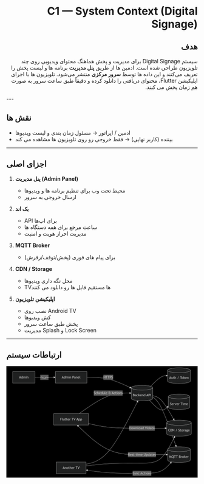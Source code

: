 <div dir="rtl">

# C1 — System Context (Digital Signage)

## هدف
سیستم Digital Signage برای مدیریت و پخش هماهنگ محتوای ویدیویی روی چند تلویزیون طراحی شده است. ادمین‌ ها از طریق **پنل مدیریت** برنامه‌ ها و لیست پخش را تعریف می‌کنند و این داده‌ ها توسط **سرور مرکزی** منتشر می‌شود. تلویزیون‌ ها با اجرای اپلیکیشن Flutter، محتوای دریافتی را دانلود کرده و دقیقاً طبق ساعت سرور به صورت هم‌ زمان پخش می‌ کنند.

</div>
---

## نقش‌ ها

- ادمین / اپراتور → مسئول زمان‌ بندی و لیست ویدیوها  
- بیننده (کاربر نهایی) → فقط خروجی رو روی تلویزیون‌ ها مشاهده می کند  

---

## اجزای اصلی
1. **پنل مدیریت (Admin Panel)**  
   - محیط تحت وب برای تنظیم برنامه‌ ها و ویدیوها  
   - ارسال خروجی به سرور  

2. **بک‌ اند**  
   - API برای اپ‌ها  
   - ساعت مرجع برای همه دستگاه‌ ها  
   - مدیریت احراز هویت و امنیت  

3. **MQTT Broker**  
   - برای پیام‌ های فوری (پخش/توقف/رفرش)  

4. **CDN / Storage**  
   - محل نگه‌ داری ویدیوها  
   - TVها مستقیم فایل‌ ها رو دانلود می کنند  

5. **اپلیکیشن تلویزیون**  
   - نصب روی Android TV  
   - کش ویدیوها  
   - پخش طبق ساعت سرور  
   - مدیریت Splash و Lock Screen  

---


## ارتباطات سیستم

![ارتباطات سیستم](images/System_communication.png)

</div>


